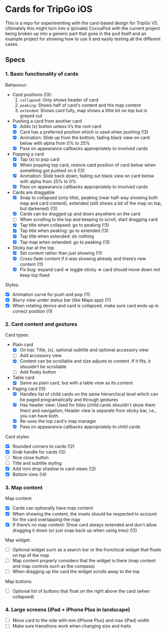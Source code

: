 # Cards for TripGo iOS

This is a repo for experimenting with the card-based design for TripGo V5.
Ultimately this might turn into a (private) CocoaPod with the current project
being broken up into a generic part that goes in the pod itself and an example
project for showing how to use it and easily testing all the different cases.

## Specs

### 1. Basic functionality of cards

Behaviour:

- Card positions (!3):
    1. `collapsed`: Only shows header of card
    2. `peaking`: Shows half of card's content and the map content
    3. `extended`: Shows card fully, map shows a little bit on top but is greyed out
- Pushing a card from another card
	- [x] Adds (x) button unless it’s the root card
    - [x] Card has a preferred position which is used when pushing (!3)
	- [x] Animation: Slide up from the bottom; fading black view on card below with alpha from 0% to 25%
	- [x] Pass on appearance callbacks appropriately to involved cards
- Popping a card
	- [x] Tap (x) to pop card
    - [x] When popping top card, restore card position of card below when something got pushed on it (!3)
	- [x] Animation: Slide back down; fading out black view on card below with alpha from 25% to 0%
	- [x] Pass on appearance callbacks appropriately to involved cards
- Cards are draggable
	- [x] Snap to collapsed (only title), peaking (near half-way showing both map and card content), extended (still shows a bit of the map on top, but darkened) (!3)
	- [x] Cards can be dragged up and down anywhere on the card
	- [ ] When scrolling to the top and keeping to scroll, start dragging card
	- [x] Tap title when collapsed: go to peaking (!3)
	- [x] Tap title when peaking: go to extended (!3)
	- [x] Tap title when extended: do nothing
	- [x] Tap map when extended: go to peaking (!3)
- Sticky bar at the top
	- [x] Set content rather than just showing (!1)
	- [x] Cross-fade content if it was showing already and there’s new content (!1)
	- [x] Fix bug: expand card => toggle sticky => card should move down not keep top fixed

Styles:

- [x] Animation curve for push and pop (!1)
- [x] Blurry view under status bar (like Maps app) (!1)
- [x] When rotating device and card is collapsed, make sure card ends up in correct position (!1)

### 2. Card content and gestures

Card types:

- Plain card
	- [x] On top: Title, (x), optional subtitle and optional accessory view
	- [ ] Add accessory view
	- [x] Content can be scrollable and size adjusts to content. If it fits, it shouldn’t be scrollable
	- [ ] Add floaty button
- Table card
	- [x] Same as plain card, but with a table view as its content
- Paging card (!5)
    - [x] Handles list of child cards on the same hierarchical level which can be paged programatically and through gestures
    - [x] Has header view: Used for titles (child cards shouldn't show them then) and navigation; Header view is separate from sticky bar, i.e., you can have both.
    - [x] Re-uses the top card's map manager
	- [x] Pass on appearance callbacks appropriately to child cards

Card styles:

- [x] Rounded corners to cards (!2)
- [x] Grab handle for cards (!2)
- [ ] Nice close button
- [ ] Title and subtitle styling
- [x] Add mini drop shadow to card views (!2)
- [x] Bottom view (!4)

### 3. Map content

Map content:

- [x] Cards can optionally have map content
- [x] When showing the content, the insets should be respected to account for the card overlapping the map
- [x] If there’s no map content: Show card always extended and don't allow dragging it down (or just snap back up when using tries) (!3)

Map widget:

- [ ] Optional widget such as a search bar or the from/to/at widget that floats on top of the map
- [ ] Map content properly considers that the widget is there (map content and map controls such as the compass)
- [ ] When dragging up the card the widget scrolls away to the top

Map buttons:

- [ ] Optional list of buttons that float on the right above the card (when collapsed)

### 4. Large screens (iPad + iPhone Plus in landscape)

- [ ] Move card to the side with min (iPhone Plus) and max (iPad) width
- [ ] Make sure transitions work when changing size and traits
